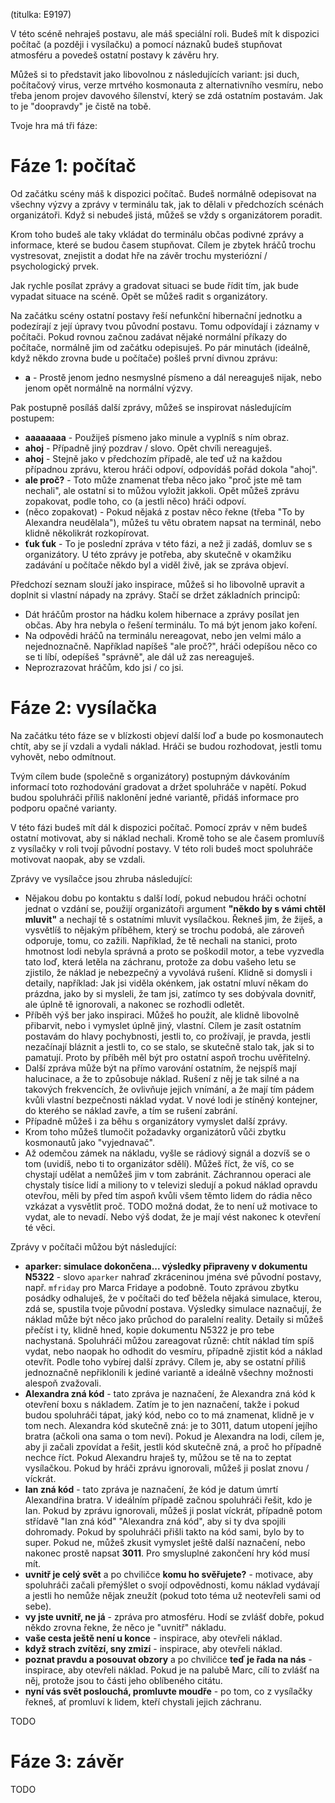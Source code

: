 (titulka: E9197)

V této scéně nehraješ postavu, ale máš speciální roli. Budeš mít k dispozici počítač (a později i vysílačku) a pomocí náznaků budeš stupňovat atmosféru a povedeš ostatní postavy k závěru hry.

Můžeš si to představit jako libovolnou z následujících variant: jsi duch, počítačový virus, verze mrtvého kosmonauta z alternativního vesmíru, nebo třeba jenom projev davového šílenství, který se zdá ostatním postavám. Jak to je "doopravdy" je čistě na tobě.

Tvoje hra má tři fáze:

# Fáze 1: počítač

Od začátku scény máš k dispozici počítač. Budeš normálně odepisovat na všechny výzvy a zprávy v terminálu tak, jak to dělali v předchozích scénách organizátoři. Když si nebudeš jistá, můžeš se vždy s organizátorem poradit.

Krom toho budeš ale taky vkládat do terminálu občas podivné zprávy a informace, které se budou časem stupňovat. Cílem je zbytek hráčů trochu vystresovat, znejistit a dodat hře na závěr trochu mysteriózní / psychologický prvek.

Jak rychle posílat zprávy a gradovat situaci se bude řídit tím, jak bude vypadat situace na scéně. Opět se můžeš radit s organizátory.

Na začátku scény ostatní postavy řeší nefunkční hibernační jednotku a podezírají z její úpravy tvou původní postavu. Tomu odpovídají i záznamy v počítači. Pokud rovnou začnou zadávat nějaké normální příkazy do počítače, normálně jim od začátku odepisuješ. Po pár minutách (ideálně, když někdo zrovna bude u počítače) pošleš první divnou zprávu:

- __a__ - Prostě jenom jedno nesmyslné písmeno a dál nereaguješ nijak, nebo jenom opět normálně na normální výzvy.

Pak postupně posíláš další zprávy, můžeš se inspirovat následujícím postupem:

- __aaaaaaaa__ - Použiješ písmeno jako minule a vyplníš s ním obraz.
- __ahoj__ - Případně jiný pozdrav / slovo. Opět chvíli nereaguješ.
- __ahoj__ - Stejně jako v předchozím případě, ale teď už na každou případnou zprávu, kterou hráči odpoví, odpovídáš pořád dokola "ahoj".
- __ale proč?__ - Toto může znamenat třeba něco jako "proč jste mě tam nechali", ale ostatní si to můžou vyložit jakkoli. Opět můžeš zprávu zopakovat, podle toho, co (a jestli něco) hráči odpoví.
- (něco zopakovat) - Pokud nějaká z postav něco řekne (třeba "To by Alexandra neudělala"), můžeš tu větu obratem napsat na terminál, nebo klidně několikrát rozkopírovat.
- __ťuk ťuk__ - To je poslední zpráva v této fázi, a než ji zadáš, domluv se s organizátory. U této zprávy je potřeba, aby skutečně v okamžiku zadávání u počítače někdo byl a viděl živě, jak se zpráva objeví.

Předchozí seznam slouží jako inspirace, můžeš si ho libovolně upravit a doplnit si vlastní nápady na zprávy. Stačí se držet základních principů:

- Dát hráčům prostor na hádku kolem hibernace a zprávy posílat jen občas. Aby hra nebyla o řešení terminálu. To má být jenom jako koření.
- Na odpovědi hráčů na terminálu nereagovat, nebo jen velmi málo a nejednoznačně. Například napíšeš "ale proč?", hráči odepíšou něco co se ti líbí, odepíšeš "správně", ale dál už zas nereaguješ.
- Neprozrazovat hráčům, kdo jsi / co jsi.

# Fáze 2: vysílačka

Na začátku této fáze se v blízkosti objeví další loď a bude po kosmonautech chtít, aby se jí vzdali a vydali náklad. Hráči se budou rozhodovat, jestli tomu vyhovět, nebo odmítnout.

Tvým cílem bude (společně s organizátory) postupným dávkováním informací toto rozhodování gradovat a držet spoluhráče v napětí. Pokud budou spoluhráči příliš naklonění jedné variantě, přidáš informace pro podporu opačné varianty.

V této fázi budeš mít dál k dispozici počítač. Pomocí zpráv v něm budeš ostatní motivovat, aby si náklad nechali. Kromě toho se ale časem promluvíš z vysílačky v roli tvojí původní postavy. V této roli budeš moct spoluhráče motivovat naopak, aby se vzdali.

Zprávy ve vysílačce jsou zhruba následující:

- Nějakou dobu po kontaktu s další lodí, pokud nebudou hráči ochotní jednat o vzdání se, použijí organizátoři argument __"někdo by s vámi chtěl mluvit"__ a nechají tě s ostatními mluvit vysílačkou. Řekneš jim, že žiješ, a vysvětlíš to nějakým příběhem, který se trochu podobá, ale zároveň odporuje, tomu, co zažili. Například, že tě nechali na stanici, proto hmotnost lodi nebyla správná a proto se poškodil motor, a tebe vyzvedla tato loď, která letěla na záchranu, protože za dobu vašeho letu se zjistilo, že náklad je nebezpečný a vyvolává rušení. Klidně si domysli i detaily, například: Jak jsi viděla okénkem, jak ostatní mluví někam do prázdna, jako by si mysleli, že tam jsi, zatímco ty ses dobývala dovnitř, ale úplně tě ignorovali, a nakonec se rozhodli odletět.
- Příběh výš ber jako inspiraci. Můžeš ho použít, ale klidně libovolně přibarvit, nebo i vymyslet úplně jiný, vlastní. Cílem je zasít ostatním postavám do hlavy pochybnosti, jestli to, co prožívají, je pravda, jestli nezačínají bláznit a jestli to, co se stalo, se skutečně stalo tak, jak si to pamatují. Proto by příběh měl být pro ostatní aspoň trochu uvěřitelný.
- Další zpráva může být na přímo varování ostatním, že nejspíš mají halucinace, a že to způsobuje náklad. Rušení z něj je tak silné a na takových frekvencích, že ovlivňuje jejich vnímání, a že mají tím pádem kvůli vlastní bezpečnosti náklad vydat. V nové lodi je stíněný kontejner, do kterého se náklad zavře, a tím se rušení zabrání.
- Případně můžeš i za běhu s organizátory vymyslet další zprávy.
- Krom toho můžeš tlumočit požadavky organizátorů vůči zbytku kosmonautů jako "vyjednavač".
- Až odemčou zámek na nákladu, vyšle se rádiový signál a dozvíš se o tom (uvidíš, nebo ti to organizátor sdělí). Můžeš říct, že víš, co se chystají udělat a nemůžeš jim v tom zabránit. Záchrannou operaci ale chystaly tisíce lidí a miliony to v televizi sledují a pokud náklad opravdu otevřou, měli by před tím aspoň kvůli všem těmto lidem do rádia něco vzkázat a vysvětlit proč. TODO možná dodat, že to není už motivace to vydat, ale to nevadí. Nebo výš dodat, že je mají vést nakonec k otevření té věci.

Zprávy v počítači můžou být následující:

- __aparker: simulace dokončena... výsledky připraveny v dokumentu N5322__ - slovo `aparker` nahraď zkráceninou jména své původní postavy, např. `mfriday` pro Marca Fridaye a podobně. Touto zprávou zbytku posádky odhaluješ, že v počítači do teď běžela nějaká simulace, kterou, zdá se, spustila tvoje původní postava. Výsledky simulace naznačují, že náklad může být něco jako průchod do paralelní reality. Detaily si můžeš přečíst i ty, klidně hned, kopie dokumentu N5322 je pro tebe nachystaná. Spoluhráči můžou zareagovat různě: chtít náklad tím spíš vydat, nebo naopak ho odhodit do vesmíru, případně zjistit kód a náklad otevřít. Podle toho vybírej další zprávy. Cílem je, aby se ostatní příliš jednoznačně nepřiklonili k jediné variantě a ideálně všechny možnosti alespoň zvažovali.
- __Alexandra zná kód__ - tato zpráva je naznačení, že Alexandra zná kód k otevření boxu s nákladem. Zatím je to jen naznačení, takže i pokud budou spoluhráči tápat, jaký kód, nebo co to má znamenat, klidně je v tom nech. Alexandra kód skutečně zná: je to 3011, datum utopení jejího bratra (ačkoli ona sama o tom neví). Pokud je Alexandra na lodi, cílem je, aby ji začali zpovídat a řešit, jestli kód skutečně zná, a proč ho případně nechce říct. Pokud Alexandru hraješ ty, můžou se tě na to zeptat vysílačkou. Pokud by hráči zprávu ignorovali, můžeš ji poslat znovu / víckrát.
- __Ian zná kód__ - tato zpráva je naznačení, že kód je datum úmrtí Alexandřina bratra. V ideálním případě začnou spoluhráči řešit, kdo je Ian. Pokud by zprávu ignorovali, můžeš ji poslat víckrát, případně potom střídavě "Ian zná kód" "Alexandra zná kód", aby si ty dva spojili dohromady. Pokud by spoluhráči přišli takto na kód sami, bylo by to super. Pokud ne, můžeš zkusit vymyslet ještě další naznačení, nebo nakonec prostě napsat __3011__. Pro smysluplné zakončení hry kód musí mít.
- __uvnitř je celý svět__ a po chviličce __komu ho svěřujete?__ - motivace, aby spoluhráči začali přemýšlet o svojí odpovědnosti, komu náklad vydávají a jestli ho nemůže nějak zneužít (pokud toto téma už neotevřeli sami od sebe).
- __vy jste uvnitř, ne já__ - zpráva pro atmosféru. Hodí se zvlášť dobře, pokud někdo zrovna řekne, že něco je "uvnitř" nákladu.
- __vaše cesta ještě není u konce__ - inspirace, aby otevřeli náklad.
- __když strach zvítězí, sny zmizí__ - inspirace, aby otevřeli náklad.
- __poznat pravdu a posouvat obzory__ a po chviličce __teď je řada na nás__ - inspirace, aby otevřeli náklad. Pokud je na palubě Marc, cílí to zvlášť na něj, protože jsou to části jeho oblíbeného citátu.
- __nyní vás svět poslouchá, promluvte moudře__ - po tom, co z vysílačky řekneš, ať promluví k lidem, kteří chystali jejich záchranu.

TODO

# Fáze 3: závěr

TODO
